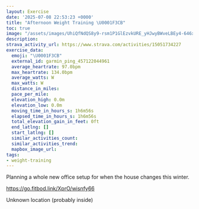 ```yaml
---
layout: Exercise
date: '2025-07-08 22:53:23 +0000'
title: "Afternoon Weight Training \U0001F3CB️"
toc: true
image: "/assets/images/UhiQfNdQS8y9-rsm1P1GlEzvkURE_yHJwyBWveLBEy4-646x2048.jpg.jpeg"
description:
strava_activity_url: https://www.strava.com/activities/15051734227
exercise_data:
  emoji: "\U0001F3CB️"
  external_id: garmin_ping_457122044961
  average_heartrate: 97.0bpm
  max_heartrate: 134.0bpm
  average_watts: W
  max_watts: W
  distance_in_miles:
  pace_per_mile:
  elevation_high: 0.0m
  elevation_low: 0.0m
  moving_time_in_hours_s: 1h6m56s
  elapsed_time_in_hours_s: 1h6m56s
  total_elevation_gain_in_feet: 0ft
  end_latlng: []
  start_latlng: []
  similar_activities_count:
  similar_activities_trend:
  mapbox_image_url:
tags:
- weight-training
---
```


Planning a whole new office setup for when the house changes this winter. 

https://go.fitbod.link/XprO/wisnfy66

Unknown location (probably inside)
